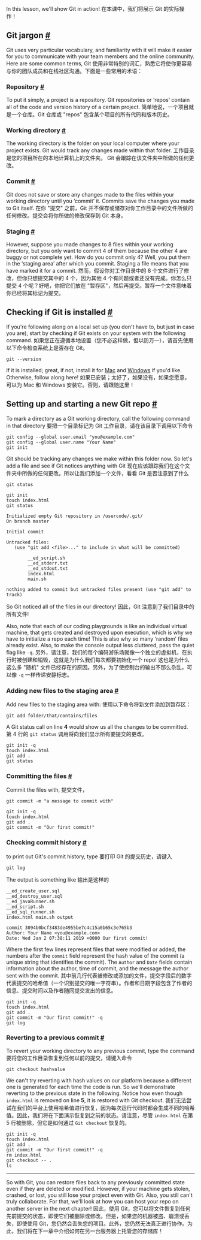 In this lesson, we'll show Git in action!
在本课中，我们将展示 Git 的实际操作！

## Git jargon [#](https://www.educative.io/courses/web-development-a-primer/NEWoQAlwjZN#Git-jargon-)

Git uses very particular vocabulary, and familiarity with it will make it easier for you to communicate with your team members and the online community. Here are some common terms,
Git 使用非常特别的词汇，熟悉它将使你更容易与你的团队成员和在线社区沟通。下面是一些常用的术语：

### Repository [#](https://www.educative.io/courses/web-development-a-primer/NEWoQAlwjZN#Repository-)

To put it simply, a project is a repository. Git repositories or ‘repos’ contain all of the code and version history of a certain project.
简单地说，一个项目就是一个仓库。Git 仓库或 "repos" 包含某个项目的所有代码和版本历史。

### Working directory [#](https://www.educative.io/courses/web-development-a-primer/NEWoQAlwjZN#Working-directory-)

The working directory is the folder on your local computer where your project exists. Git would track any changes made within that folder.
工作目录是您的项目所在的本地计算机上的文件夹。 Git 会跟踪在该文件夹中所做的任何更改。

### Commit [#](https://www.educative.io/courses/web-development-a-primer/NEWoQAlwjZN#Commit-)

Git does not save or store any changes made to the files within your working directory until you ‘commit’ it. Commits save the changes you made to Git itself.
在你 "提交" 之前，Git 并不保存或储存对你工作目录中的文件所做的任何修改。提交会将你所做的修改保存到 Git 本身。

### Staging [#](https://www.educative.io/courses/web-development-a-primer/NEWoQAlwjZN#Staging-)

However, suppose you made changes to 8 files within your working directory, but you only want to commit 4 of them because the other 4 are buggy or not complete yet. How do you commit only 4? Well, you put them in the ‘staging area’ after which you commit. Staging a file means that you have marked it for a commit.
然而，假设你对工作目录中的 8 个文件进行了修改，但你只想提交其中的 4 个，因为其他 4 个有问题或者还没有完成。你怎么只提交 4 个呢？好吧，你把它们放在 "暂存区"，然后再提交。暂存一个文件意味着你已经将其标记为提交。

## Checking if Git is installed [#](https://www.educative.io/courses/web-development-a-primer/NEWoQAlwjZN#Checking-if-Git-is-installed-)

If you're following along on a local set up (you don't have to, but just in case you are), start by checking if Git exists on your system with the following command.
如果您正在遵循本地设置（您不必这样做，但以防万一），请首先使用以下命令检查系统上是否存在 Git。

```shell
git --version
```

If it is installed; great, if not, install it for [Mac](https://www.atlassian.com/git/tutorials/install-git) and [Windows](https://git-scm.com/download/win) if you'd like. Otherwise, follow along here!
如果已安装；太好了，如果没有，如果您愿意，可以为 Mac 和 Windows 安装它。否则，请跟随这里！

## Setting up and starting a new Git repo [#](https://www.educative.io/courses/web-development-a-primer/NEWoQAlwjZN#Setting-up-and-starting-a-new-Git-repo-)

To mark a directory as a Git working directory, call the following command in that directory
要把一个目录标记为 Git 工作目录，请在该目录下调用以下命令

```shell
git config --global user.email "you@example.com"
git config --global user.name "Your Name"
git init
```

Git should be tracking any changes we make within this folder now. So let's add a file and see if Git notices anything with
Git 现在应该跟踪我们在这个文件夹中所做的任何更改。所以让我们添加一个文件，看看 Git 是否注意到了什么

```shell
git status
```

```shell
git init
touch index.html
git status
```

```
Initialized empty Git repository in /usercode/.git/ 
On branch master 

Initial commit 

Untracked files: 
   (use "git add <file>..." to include in what will be committed) 
   
        __ed_script.sh 
        __ed_stderr.txt 
        __ed_stdout.txt 
        index.html 
        main.sh 
        
nothing added to commit but untracked files present (use "git add" to track)
```

So Git noticed all of the files in our directory!
因此，Git 注意到了我们目录中的所有文件!

Also, note that each of our coding playgrounds is like an individual virtual machine, that gets created and destroyed upon execution, which is why we have to initialize a repo each time! This is also why so many ‘random’ files already exist. Also, to make the console output less cluttered, pass the quiet flag like `-q`.
另外，请注意，我们的每个编码游乐场就像一个独立的虚拟机，在执行时被创建和销毁，这就是为什么我们每次都要初始化一个 repo! 这也是为什么这么多 "随机" 文件已经存在的原因。另外，为了使控制台的输出不那么杂乱，可以像 `-q` 一样传递安静标志。

### Adding new files to the staging area [#](https://www.educative.io/courses/web-development-a-primer/NEWoQAlwjZN#Adding-new-files-to-the-staging-area-)

Add new files to the staging area with:
使用以下命令将新文件添加到暂存区：

```shell
git add folder/that/contains/files
```

A Git status call on line **4** would show us all the changes to be committed.
第 4 行的 `git status` 调用将向我们显示所有要提交的更改。

```shell
git init -q
touch index.html
git add .
git status
```

### Committing the files [#](https://www.educative.io/courses/web-development-a-primer/NEWoQAlwjZN#Committing-the-files-)

Commit the files with,
提交文件，

```shell
git commit -m "a message to commit with"
```

```shell
git init -q
touch index.html
git add .
git commit -m "Our first commit!"
```

### Checking commit history [#](https://www.educative.io/courses/web-development-a-primer/NEWoQAlwjZN#Checking-commit-history-)

to print out Git's commit history, type
要打印 Git 的提交历史，请键入

```shell
git log
```

The output is something like
输出是这样的

```
__ed_create_user.sql
__ed_destroy_user.sql
__ed_javaRunner.sh
__ed_script.sh
__ed_sql_runner.sh
index.html main.sh output

commit 3094b0bcf3483de4955be7c4c15a0b65c3e765b3 
Author: Your Name <you@example.com> 
Date: Wed Jan 2 07:38:11 2019 +0000 Our first commit!
```

Where the first few lines represent files that were modified or added, the numbers after the `commit` field represent the hash value of the commit (a unique string that identifies the commit). The `Author` and `Date` fields contain information about the author, time of commit, and the message the author sent with the commit.
其中前几行代表被修改或添加的文件，提交字段后的数字代表提交的哈希值（一个识别提交的唯一字符串）。作者和日期字段包含了作者的信息、提交时间以及作者随同提交发出的信息。

```shell
git init -q
touch index.html
git add .
git commit -m "Our first commit!" -q
git log
```

### Reverting to a previous commit [#](https://www.educative.io/courses/web-development-a-primer/NEWoQAlwjZN#Reverting-to-a-previous-commit-)

To revert your working directory to any previous commit, type the command
要将您的工作目录恢复到任何以前的提交，请键入命令

```shell
git checkout hashvalue
```

We can't try reverting with hash values on our platform because a different one is generated for each time the code is run. So we'll demonstrate reverting to the previous state in the following. Notice how even though `index.html` is removed on line **5**, it is restored with Git checkout.
我们无法尝试在我们的平台上使用哈希值进行恢复，因为每次运行代码时都会生成不同的哈希值。因此，我们将在下面演示恢复到之前的状态。请注意，尽管 `index.html` 在第 5 行被删除，但它是如何通过 `Git checkout` 恢复的。

```shell
git init -q
touch index.html
git add .
git commit -m "Our first commit!" -q
rm index.html
git checkout -- .
ls
```

---

So with Git, you can restore files back to any previously committed state even if they are deleted or modified. However, if your machine gets stolen, crashed, or lost, you still lose your project even with Git. Also, you still can't truly collaborate. For that, we'll look at how you can host your repo on another server in the next chapter!
因此，使用 Git，您可以将文件恢复到任何先前提交的状态，即使它们被删除或修改。但是，如果您的机器被盗、崩溃或丢失，即使使用 Git，您仍然会丢失您的项目。此外，您仍然无法真正进行协作。为此，我们将在下一章中介绍如何在另一台服务器上托管您的存储库！

